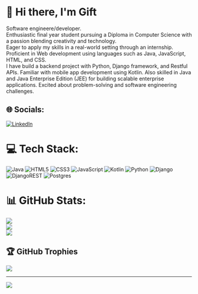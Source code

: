 # 💫 Hi there, I'm Gift
Software engineere/developer.<br>
Enthusiastic final year student pursuing a Diploma in Computer Science with a passion blending creativity and technology.<br> Eager to apply my skills in a real-world setting through an internship. Proficient in Web development using languages such as Java, JavaScript, HTML, and CSS.<br> I have build a backend project with Python, Django framework, and Restful APIs. Familiar with mobile app development using Kotlin. Also skilled in Java and Java Enterprise Edition (JEE) for building scalable enterprise applications. Excited about problem-solving and software engineering challenges.<br>


## 🌐 Socials:
[![LinkedIn](https://img.shields.io/badge/LinkedIn-%230077B5.svg?logo=linkedin&logoColor=white)](https://linkedin.com/in/nkgopoleng-gift-b67732275/) 

# 💻 Tech Stack:
![Java](https://img.shields.io/badge/java-%23ED8B00.svg?style=for-the-badge&logo=openjdk&logoColor=white) ![HTML5](https://img.shields.io/badge/html5-%23E34F26.svg?style=for-the-badge&logo=html5&logoColor=white) ![CSS3](https://img.shields.io/badge/css3-%231572B6.svg?style=for-the-badge&logo=css3&logoColor=white) ![JavaScript](https://img.shields.io/badge/javascript-%23323330.svg?style=for-the-badge&logo=javascript&logoColor=%23F7DF1E) ![Kotlin](https://img.shields.io/badge/kotlin-%237F52FF.svg?style=for-the-badge&logo=kotlin&logoColor=white) ![Python](https://img.shields.io/badge/python-3670A0?style=for-the-badge&logo=python&logoColor=ffdd54) ![Django](https://img.shields.io/badge/django-%23092E20.svg?style=for-the-badge&logo=django&logoColor=white) ![DjangoREST](https://img.shields.io/badge/DJANGO-REST-ff1709?style=for-the-badge&logo=django&logoColor=white&color=ff1709&labelColor=gray) ![Postgres](https://img.shields.io/badge/postgres-%23316192.svg?style=for-the-badge&logo=postgresql&logoColor=white)
# 📊 GitHub Stats:
![](https://github-readme-stats.vercel.app/api?username=NkgopolengGift&theme=tokyonight&hide_border=false&include_all_commits=true&count_private=true)<br/>
![](https://github-readme-streak-stats.herokuapp.com/?user=NkgopolengGift&theme=tokyonight&hide_border=false)<br/>
![](https://github-readme-stats.vercel.app/api/top-langs/?username=NkgopolengGift&theme=tokyonight&hide_border=false&include_all_commits=true&count_private=true&layout=compact)

## 🏆 GitHub Trophies
![](https://github-profile-trophy.vercel.app/?username=NkgopolengGift&theme=radical&no-frame=false&no-bg=true&margin-w=4)

---
[![](https://visitcount.itsvg.in/api?id=NkgopolengGift&icon=0&color=0)](https://visitcount.itsvg.in)

<!-- Proudly created with GPRM ( https://gprm.itsvg.in ) -->
